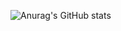 ![Anurag's GitHub stats](https://github-readme-stats.vercel.app/api?username=arif-bit&show_icons=true&theme=dracula)


